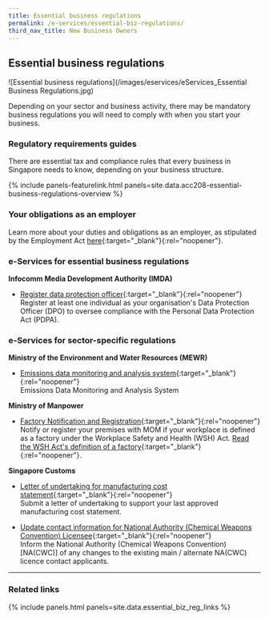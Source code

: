 ```yaml
---
title: Essential business regulations
permalink: /e-services/essential-biz-regulations/
third_nav_title: New Business Owners
---
```


## Essential business regulations

![Essential business regulations](/images/eservices/eServices_Essential Business Regulations.jpg)

Depending on your sector and business activity, there may be mandatory business regulations you will need to comply with when you start your business. 

### Regulatory requirements guides

There are essential tax and compliance rules that every business in Singapore needs to know, depending on your business structure. 

{% include panels-featurelink.html panels=site.data.acc208-essential-business-regulations-overview %}

### Your obligations as an employer 

Learn more about your duties and obligations as an employer, as stipulated by the Employment Act [here](https://www.mom.gov.sg/employment-practices/employment-act){:target="_blank"}{:rel="noopener"}. 

### e-Services for essential business regulations

**Infocomm Media Development Authority (IMDA)**

- [Register data protection officer](https://www.pdpc.gov.sg/overview-of-pdpa/data-protection/business-owner/data-protection-officers/dpo-registration){:target="_blank"}{:rel="noopener"}
  <br>Register at least one individual as your organisation's Data Protection Officer (DPO) to oversee compliance with the Personal Data Protection Act (PDPA).

### e-Services for sector-specific regulations

**Ministry of the Environment and Water Resources (MEWR)**

- [Emissions data monitoring and analysis system](#){:target="_blank"}{:rel="noopener"}
  <br>Emissions Data Monitoring and Analysis System

**Ministry of Manpower**

- [Factory Notification and Registration](https://www.mom.gov.sg/workplace-safety-and-health/factory-notification-and-registration/requirements-for-factories){:target="_blank"}{:rel="noopener"}
  <br>Notify or register your premises with MOM if your workplace is defined as a factory under the Workplace Safety and Health (WSH) Act. [Read the WSH Act's definition of a factory](https://www.mom.gov.sg/workplace-safety-and-health/factory-notification-and-registration/what-is-a-factory){:target="_blank"}{:rel="noopener"}.

**Singapore Customs**

- [Letter of undertaking for manufacturing cost statement](https://eservices.customs.gov.sg/scripts/customs/LOU_MCS/LOU1_Terms.asp){:target="_blank"}{:rel="noopener"}
  <br>Submit a letter of undertaking to support your last approved manufacturing cost statement.

- [Update contact information for National Authority (Chemical Weapons Convention) Licensee](https://form.gov.sg/#!/5f042661fefd4e0011922a7d){:target="_blank"}{:rel="noopener"}
  <br>Inform the National Authority (Chemical Weapons Convention) [NA(CWC)] of any changes to the existing main / alternate NA(CWC) licence contact applicants.

---

### Related links

{% include panels.html panels=site.data.essential_biz_reg_links %}
